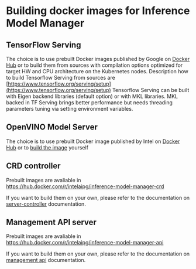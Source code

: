 # Building docker images for Inference Model Manager

## TensorFlow Serving
The choice is to use prebuilt Docker images published by Google on [Docker Hub](https://hub.docker.com/r/tensorflow/serving/) 
or to build them from sources with compilation options optimized for target HW and CPU architecture on the Kubernetes nodes.
Description how to build Tensorflow Serving from sources are 
[https://www.tensorflow.org/serving/setup](https://www.tensorflow.org/serving/setup)
Tensorflow Serving can be built with Eigen backend libraries (default option) or with MKL libraries.
MKL backed in TF Serving brings better performance but needs threading parameters tuning via setting environment variables.

## OpenVINO Model Server
The choice is to use prebuilt Docker image published by Intel on [Docker Hub](https://hub.docker.com/r/intelaipg/openvino-model-server/) 
or to [build the image](https://github.com/IntelAI/OpenVINO-model-server/blob/master/docs/docker_container.md) yourself

## CRD controller
Prebuilt images are avaliable in https://hub.docker.com/r/intelaipg/inference-model-manager-crd

If you want to build them on your own, please refer to the documentation on [server-controller](../server-controller) documentation.

## Management API server
Prebuilt images are avaliable in https://hub.docker.com/r/intelaipg/inference-model-manager-api

If you want to build them on your own, please refer to the documentation on [management api](../management) documentation.

